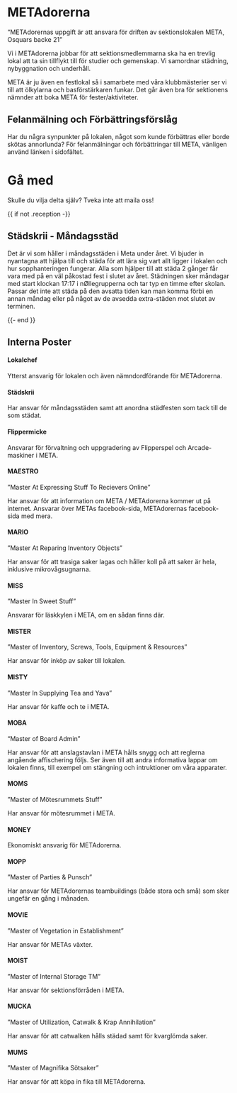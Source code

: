 # METAdorerna

“METAdorernas uppgift är att ansvara för driften av sektionslokalen META, Osquars backe 21”

Vi i METAdorerna jobbar för att sektionsmedlemmarna ska ha en trevlig lokal att ta sin tillflykt till för studier och gemenskap. Vi samordnar städning, nybyggnation och underhåll.

META är ju även en festlokal så i samarbete med våra klubbmästerier ser vi till att ölkylarna och basförstärkaren funkar. Det går även bra för sektionens nämnder att boka META för fester/aktiviteter.

## Felanmälning och Förbättringsförslåg

Har du några synpunkter på lokalen, något som kunde förbättras eller borde skötas annorlunda? För felanmälningar och förbättringar till META, vänligen använd länken i sidofältet.

# Gå med

Skulle du vilja delta själv? Tveka inte att maila oss!

{{ if not .reception -}}
## Städskrii - Måndagsstäd

Det är vi som håller i måndagsstäden i Meta under året. Vi bjuder in nyantagna att hjälpa till och städa för att lära sig vart allt ligger i lokalen och hur sopphanteringen fungerar. Alla som hjälper till att städa 2 gånger får vara med på en väl påkostad fest i slutet av året. Städningen sker måndagar med start klockan 17:17 i nØllegrupperna och tar typ en timme efter skolan. Passar det inte att städa på den avsatta tiden kan man komma förbi en annan måndag eller på något av de avsedda extra-städen mot slutet av terminen.

{{- end }}
## Interna Poster

#### Lokalchef

Ytterst ansvarig för lokalen och även nämndordförande för METAdorerna.

#### Städskrii

Har ansvar för måndagsstäden samt att anordna städfesten som tack till de som städat.

#### Flippermicke

Ansvarar för förvaltning och uppgradering av Flipperspel och Arcade-maskiner i META.

#### MAESTRO

”Master At Expressing Stuff To Recievers Online”

Har ansvar för att information om META / METAdorerna kommer ut på internet. Ansvarar över METAs facebook-sida, METAdorernas facebook-sida med mera.

#### MARIO

”Master At Reparing Inventory Objects”

Har ansvar för att trasiga saker lagas och håller koll på att saker är hela, inklusive mikrovågsugnarna.

#### MISS

”Master In Sweet Stuff”

Ansvarar för läskkylen i META, om en sådan finns där.

#### MISTER

”Master of Inventory, Screws, Tools, Equipment & Resources”

Har ansvar för inköp av saker till lokalen.

#### MISTY

”Master In Supplying Tea and Yava”

Har ansvar för kaffe och te i META.

#### MOBA

“Master of Board Admin”

Har ansvar för att anslagstavlan i META hålls snygg och att reglerna angående affischering följs. Ser även till att andra informativa lappar om lokalen finns, till exempel om stängning och intruktioner om våra apparater.

#### MOMS
”Master of Mötesrummets Stuff”

Har ansvar för mötesrummet i META.

#### MONEY

Ekonomiskt ansvarig för METAdorerna.

#### MOPP

”Master of Parties & Punsch”

Har ansvar för METAdorernas teambuildings (både stora och små) som sker ungefär en gång i månaden.

#### MOVIE

”Master of Vegetation in Establishment”

Har ansvar för METAs växter.

#### MOIST

”Master of Internal Storage TM”

Har ansvar för sektionsförråden i META.

#### MUCKA

”Master of Utilization, Catwalk & Krap Annihilation”

Har ansvar för att catwalken hålls städad samt för kvarglömda saker.

#### MUMS
”Master of Magnifika Sötsaker”

Har ansvar för att köpa in fika till METAdorerna.
